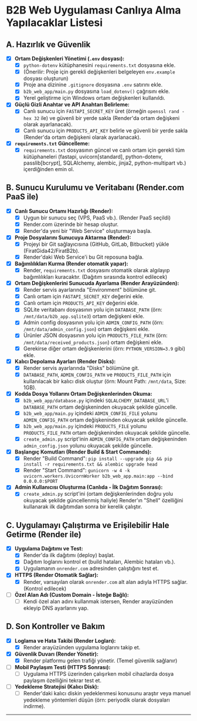 # B2B Web Uygulaması Canlıya Alma Yapılacaklar Listesi

## A. Hazırlık ve Güvenlik

-   [x] **Ortam Değişkenleri Yönetimi (`.env` dosyası):**
    -   [x] `python-dotenv` kütüphanesini `requirements.txt` dosyasına ekle.
    -   [x] (Önerilir: Proje için gerekli değişkenleri belgeleyen `env.example` dosyası oluşturun)
    -   [x] Proje ana dizinine `.gitignore` dosyasına `.env` satırını ekle.
    -   [x] `b2b_web_app/main.py` dosyasına `load_dotenv()` çağrısını ekle.
    -   [x] Yerel geliştirme için Windows ortam değişkenleri kullanıldı.
-   [x] **Güçlü Gizli Anahtar ve API Anahtarı Belirleme:**
    -   [x] Canlı sunucu için `FASTAPI_SECRET_KEY` üret (örneğin `openssl rand -hex 32` ile) ve güvenli bir yerde sakla (Render\'da ortam değişkeni olarak ayarlanacak).
    -   [x] Canlı sunucu için `PRODUCTS_API_KEY` belirle ve güvenli bir yerde sakla (Render\'da ortam değişkeni olarak ayarlanacak).
-   [x] **`requirements.txt` Güncelleme:**
    -   [x] `requirements.txt` dosyasının güncel ve canlı ortam için gerekli tüm kütüphaneleri (fastapi, uvicorn[standard], python-dotenv, passlib[bcrypt], SQLAlchemy, alembic, jinja2, python-multipart vb.) içerdiğinden emin ol.

## B. Sunucu Kurulumu ve Veritabanı (Render.com PaaS ile)

-   [x] **Canlı Sunucu Ortamı Hazırlığı (Render):**
    -   [x] Uygun bir sunucu seç (VPS, PaaS vb.). (Render PaaS seçildi)
    -   [x] Render.com üzerinde bir hesap oluştur.
    -   [x] Render\'da yeni bir \"Web Service\" oluşturmaya başla.
-   [x] **Proje Dosyalarını Sunucuya Aktarma (Render):**
    -   [x] Projeyi bir Git sağlayıcısına (GitHub, GitLab, Bitbucket) yükle (FiratGida42/FiratB2b).
    -   [x] Render\'daki Web Service\'i bu Git reposuna bağla.
-   [x] **Bağımlılıkları Kurma (Render otomatik yapar):**
    -   [x] Render, `requirements.txt` dosyasını otomatik olarak algılayıp bağımlılıkları kuracaktır. (Dağıtım sırasında kontrol edilecek)
-   [x] **Ortam Değişkenlerini Sunucuda Ayarlama (Render Arayüzünden):**
    -   [x] Render servis ayarlarında \"Environment\" bölümüne git.
    -   [x] Canlı ortam için `FASTAPI_SECRET_KEY` değerini ekle.
    -   [x] Canlı ortam için `PRODUCTS_API_KEY` değerini ekle.
    -   [x] SQLite veritabanı dosyasının yolu için `DATABASE_PATH` (örn: `/mnt/data/b2b_app.sqlite3`) ortam değişkeni ekle.
    -   [x] Admin config dosyasının yolu için `ADMIN_CONFIG_PATH` (örn: `/mnt/data/admin_config.json`) ortam değişkeni ekle.
    -   [x] Ürünler JSON dosyasının yolu için `PRODUCTS_FILE_PATH` (örn: `/mnt/data/received_products.json`) ortam değişkeni ekle.
    -   [x] Gerekirse diğer ortam değişkenlerini (örn: `PYTHON_VERSION=3.9` gibi) ekle.
-   [x] **Kalıcı Depolama Ayarları (Render Disks):**
    -   [x] Render servis ayarlarında \"Disks\" bölümüne git.
    -   [x] `DATABASE_PATH`, `ADMIN_CONFIG_PATH` ve `PRODUCTS_FILE_PATH` için kullanılacak bir kalıcı disk oluştur (örn: Mount Path: `/mnt/data`, Size: 1GB).
-   [x] **Kodda Dosya Yollarını Ortam Değişkenlerinden Okuma:**
    -   [x] `b2b_web_app/database.py` içindeki `SQLALCHEMY_DATABASE_URL`\'i `DATABASE_PATH` ortam değişkeninden okuyacak şekilde güncelle.
    -   [x] `b2b_web_app/main.py` içindeki `ADMIN_CONFIG_FILE` yolunu `ADMIN_CONFIG_PATH` ortam değişkeninden okuyacak şekilde güncelle.
    -   [x] `b2b_web_app/main.py` içindeki `PRODUCTS_FILE` yolunu `PRODUCTS_FILE_PATH` ortam değişkeninden okuyacak şekilde güncelle.
    -   [x] `create_admin.py` script\'inin `ADMIN_CONFIG_PATH` ortam değişkeninden `admin_config.json` yolunu okuyacak şekilde güncelle.
-   [x] **Başlangıç Komutları (Render Build & Start Commands):**
    -   [x] Render \"Build Command\": `pip install --upgrade pip && pip install -r requirements.txt && alembic upgrade head`
    -   [x] Render \"Start Command\": `gunicorn -w 4 -k uvicorn.workers.UvicornWorker b2b_web_app.main:app --bind 0.0.0.0:$PORT`
-   [x] **Admin Kullanıcısı Oluşturma (Canlıda - İlk Dağıtım Sonrası):**
    -   [x] `create_admin.py` script\'ini (ortam değişkenlerinden doğru yolu okuyacak şekilde güncellenmiş haliyle) Render\'ın \"Shell\" özelliğini kullanarak ilk dağıtımdan sonra bir kerelik çalıştır.

## C. Uygulamayı Çalıştırma ve Erişilebilir Hale Getirme (Render ile)

-   [x] **Uygulama Dağıtımı ve Test:**
    -   [x] Render\'da ilk dağıtımı (deploy) başlat.
    -   [x] Dağıtım loglarını kontrol et (build hataları, Alembic hataları vb.).
    -   [x] Uygulamanın `onrender.com` adresinden çalıştığını test et.
-   [x] **HTTPS (Render Otomatik Sağlar):**
    -   [x] Render, varsayılan olarak `onrender.com` alt alan adıyla HTTPS sağlar. (Kontrol edilecek)
-   [ ] **Özel Alan Adı (Custom Domain - İsteğe Bağlı):**
    -   [ ] Kendi özel alan adını kullanmak istersen, Render arayüzünden ekleyip DNS ayarlarını yap.

## D. Son Kontroller ve Bakım

-   [x] **Loglama ve Hata Takibi (Render Logları):**
    -   [x] Render arayüzünden uygulama loglarını takip et.
-   [x] **Güvenlik Duvarı (Render Yönetir):**
    -   [x] Render platformu gelen trafiği yönetir. (Temel güvenlik sağlanır)
-   [ ] **Mobil Paylaşım Testi (HTTPS Sonrası):**
    -   [ ] Uygulama HTTPS üzerinden çalışırken mobil cihazlarda dosya paylaşım özelliğini tekrar test et.
-   [ ] **Yedekleme Stratejisi (Kalıcı Disk):**
    -   [ ] Render\'daki kalıcı diskin yedeklenmesi konusunu araştır veya manuel yedekleme yöntemleri düşün (örn: periyodik olarak dosyaları indirme).

--- 